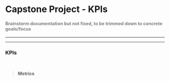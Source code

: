 #  __Capstone Project - KPIs__

#### <span style="color:grey"> __Brainstorm documentation but not fixed, to be trimmed down to concrete goals/focus__


---
---

###  __KPIs__

<br>

> __Metrics__